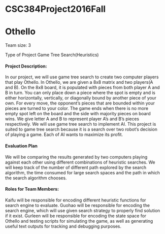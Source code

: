 # CSC384Project2016Fall
# Othello


Team size: 3

Type of Project 	Game Tree Search(Heuristics)




#### Project Description:

In our project, we will use game tree search to create two computer players that play Othello. In Othello, we are given a 8x8 matrix and two players(A and B). On the 8x8 board, it is populated with pieces from both player A and B in turn. You can only place down a piece where the spot is empty and is either horizontally, vertically, or diagonally bound by another piece of your own. For every move, the opponent’s pieces that are bounded within your pieces are turned to your color. The game ends when there is no more empty spot left on the board and the side with majority pieces on board wins. We give letter A and B to represent player A’s and B’s pieces respectively. We will use game tree search to implement AI. This project is suited to game tree search because it is a search over two robot’s decision of playing a game. Each of AI wants to maximize its profit.


#### Evaluation Plan

We will be comparing the results generated by two computers playing against each other using   different combinations of heuristic searches. We will keep track of the number of different path explored by the search algorithm, the time consumed for large search spaces and the path in which the search algorithm chooses.


#### Roles for Team Members: 


Kaifu will be responsible for encoding different heuristic functions for search engine to evaluate.
Guohao will be responsible for encoding the search engine, which will use given search strategy to properly find solution if it exist.
Gurleen will be responsible for encoding the state space for Othello and testing scripts for simulating the game, as well as generating useful text outputs for tracking and debugging purposes.



